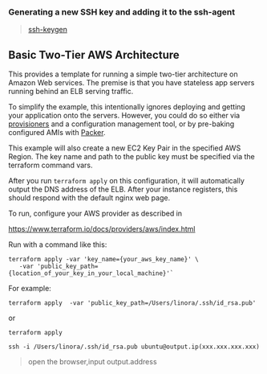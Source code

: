 ### Generating a new SSH key and adding it to the ssh-agent

>[ssh-keygen](https://help.github.com/articles/generating-a-new-ssh-key-and-adding-it-to-the-ssh-agent/)


## Basic Two-Tier AWS Architecture

This provides a template for running a simple two-tier architecture on Amazon
Web services. The premise is that you have stateless app servers running behind
an ELB serving traffic.

To simplify the example, this intentionally ignores deploying and
getting your application onto the servers. However, you could do so either via
[provisioners](https://www.terraform.io/docs/provisioners/) and a configuration
management tool, or by pre-baking configured AMIs with
[Packer](http://www.packer.io).

This example will also create a new EC2 Key Pair in the specified AWS Region. 
The key name and path to the public key must be specified via the  
terraform command vars.

After you run `terraform apply` on this configuration, it will
automatically output the DNS address of the ELB. After your instance
registers, this should respond with the default nginx web page.

To run, configure your AWS provider as described in 

https://www.terraform.io/docs/providers/aws/index.html

Run with a command like this:

```
terraform apply -var 'key_name={your_aws_key_name}' \
   -var 'public_key_path={location_of_your_key_in_your_local_machine}'` 
```

For example:

```
terraform apply  -var 'public_key_path=/Users/linora/.ssh/id_rsa.pub'
```
or
```
terraform apply
```
```
ssh -i /Users/linora/.ssh/id_rsa.pub ubuntu@output.ip(xxx.xxx.xxx.xxx)
```

> open the browser,input output.address 
